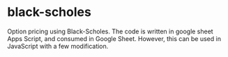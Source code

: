 # black-scholes
 Option pricing using Black-Scholes. The code is written in google sheet Apps Script, and consumed in Google Sheet. However, this can be used in JavaScript with a few modification.
